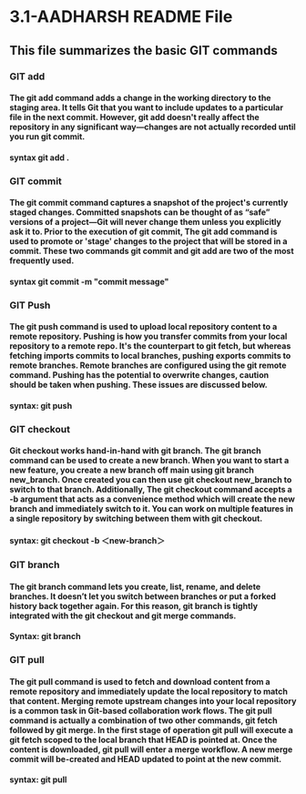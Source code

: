 # 3.1-AADHARSH README File
## This file summarizes the basic GIT commands

### GIT add 

#### The git add command adds a change in the working directory to the staging area. It tells Git that you want to include updates to a particular file in the next commit. However, git add doesn't really affect the repository in any significant way—changes are not actually recorded until you run git commit.

#### syntax git add .

### GIT commit

#### The git commit command captures a snapshot of the project's currently staged changes. Committed snapshots can be thought of as “safe” versions of a project—Git will never change them unless you explicitly ask it to. Prior to the execution of git commit, The git add command is used to promote or 'stage' changes to the project that will be stored in a commit. These two commands git commit and git add are two of the most frequently used.

#### syntax git commit -m "commit message"

### GIT Push

#### The git push command is used to upload local repository content to a remote repository. Pushing is how you transfer commits from your local repository to a remote repo. It's the counterpart to git fetch, but whereas fetching imports commits to local branches, pushing exports commits to remote branches. Remote branches are configured using the git remote command. Pushing has the potential to overwrite changes, caution should be taken when pushing. These issues are discussed below.

#### syntax: git push <remote> <branch>

### GIT checkout

#### Git checkout works hand-in-hand with git branch. The git branch command can be used to create a new branch. When you want to start a new feature, you create a new branch off main using git branch new_branch. Once created you can then use git checkout new_branch to switch to that branch. Additionally, The git checkout command accepts a -b argument that acts as a convenience method which will create the new branch and immediately switch to it. You can work on multiple features in a single repository by switching between them with git checkout.

#### syntax: git checkout -b ＜new-branch＞

### GIT branch

#### The git branch command lets you create, list, rename, and delete branches. It doesn’t let you switch between branches or put a forked history back together again. For this reason, git branch is tightly integrated with the git checkout and git merge commands.

#### Syntax: git branch <branch>

### GIT pull 

#### The git pull command is used to fetch and download content from a remote repository and immediately update the local repository to match that content. Merging remote upstream changes into your local repository is a common task in Git-based collaboration work flows. The git pull command is actually a combination of two other commands, git fetch followed by git merge. In the first stage of operation git pull will execute a git fetch scoped to the local branch that HEAD is pointed at. Once the content is downloaded, git pull will enter a merge workflow. A new merge commit will be-created and HEAD updated to point at the new commit.

#### syntax: git pull <remote>